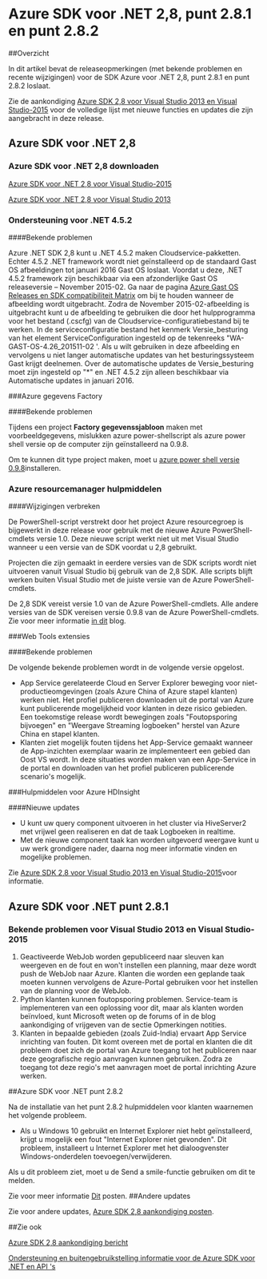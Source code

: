 
<properties 
   pageTitle="Azure SDK voor .NET 2,8 releaseopmerkingen" 
   description="Azure SDK voor .NET 2,8 releaseopmerkingen" 
   services="app-service\web" 
   documentationCenter=".net" 
   authors="Juliako" 
   manager="erikre" 
   editor=""/>

<tags
   ms.service="app-service"
   ms.devlang="multiple"
   ms.topic="article"
   ms.tgt_pltfrm="na"
   ms.workload="integration" 
   ms.date="10/17/2016"
   ms.author="juliako"/>
 
# <a name="azure-sdk-for-net-28-281-and-282"></a>Azure SDK voor .NET 2,8, punt 2.8.1 en punt 2.8.2

##<a name="overview"></a>Overzicht
 
In dit artikel bevat de releaseopmerkingen (met bekende problemen en recente wijzigingen) voor de SDK Azure voor .NET 2,8, punt 2.8.1 en punt 2.8.2 loslaat. 

Zie de aankondiging [Azure SDK 2,8 voor Visual Studio 2013 en Visual Studio-2015](https://azure.microsoft.com/blog/announcing-the-azure-sdk-2-8-for-net/) voor de volledige lijst met nieuwe functies en updates die zijn aangebracht in deze release. 

##  <a name="azure-sdk-for-net-28"></a>Azure SDK voor .NET 2,8

### <a name="download-azure-sdk-for-net-28"></a>Azure SDK voor .NET 2,8 downloaden

[Azure SDK voor .NET 2,8 voor Visual Studio-2015](http://go.microsoft.com/fwlink/?LinkId=699285) 

[Azure SDK voor .NET 2,8 voor Visual Studio 2013](http://go.microsoft.com/fwlink/?LinkId=699287)
 
### <a name="net-452-support"></a>Ondersteuning voor .NET 4.5.2 

####<a name="known-issues"></a>Bekende problemen

Azure .NET SDK 2,8 kunt u .NET 4.5.2 maken Cloudservice-pakketten. Echter 4.5.2 .NET framework wordt niet geïnstalleerd op de standaard Gast OS afbeeldingen tot januari 2016 Gast OS loslaat. Voordat u deze, .NET 4.5.2 framework zijn beschikbaar via een afzonderlijke Gast OS releaseversie – November 2015-02. Ga naar de pagina [Azure Gast OS Releases en SDK compatibiliteit Matrix](../cloud-services/cloud-services-guestos-update-matrix.md) om bij te houden wanneer de afbeelding wordt uitgebracht.  Zodra de November 2015-02-afbeelding is uitgebracht kunt u de afbeelding te gebruiken die door het hulpprogramma voor het bestand (.cscfg) van de Cloudservice-configuratiebestand bij te werken. In de serviceconfiguratie bestand het kenmerk Versie_besturing van het element ServiceConfiguration ingesteld op de tekenreeks "WA-GAST-OS-4.26_201511-02 '. Als u wilt gebruiken in deze afbeelding en vervolgens u niet langer automatische updates van het besturingssysteem Gast krijgt deelnemen. Over de automatische updates de Versie_besturing moet zijn ingesteld op "*" en .NET 4.5.2 zijn alleen beschikbaar via Automatische updates in januari 2016.

###<a name="azure-data-factory"></a>Azure gegevens Factory

####<a name="known-issues"></a>Bekende problemen 

Tijdens een project **Factory gegevenssjabloon** maken met voorbeeldgegevens, mislukken azure power-shellscript als azure power shell versie op de computer zijn geïnstalleerd na 0.9.8.

Om te kunnen dit type project maken, moet u [azure power shell versie 0.9.8](https://github.com/Azure/azure-powershell/releases/download/v0.9.8-September2015/azure-powershell.0.9.8.msi)installeren.


### <a name="azure-resource-manager-tools"></a>Azure resourcemanager hulpmiddelen 

####<a name="breaking-changes"></a>Wijzigingen verbreken

De PowerShell-script verstrekt door het project Azure resourcegroep is bijgewerkt in deze release voor gebruik met de nieuwe Azure PowerShell-cmdlets versie 1.0.  Deze nieuwe script werkt niet uit met Visual Studio wanneer u een versie van de SDK voordat u 2,8 gebruikt.  

Projecten die zijn gemaakt in eerdere versies van de SDK scripts wordt niet uitvoeren vanuit Visual Studio bij gebruik van de 2,8 SDK.  Alle scripts blijft werken buiten Visual Studio met de juiste versie van de Azure PowerShell-cmdlets.  

De 2,8 SDK vereist versie 1.0 van de Azure PowerShell-cmdlets.  Alle andere versies van de SDK vereisen versie 0.9.8 van de Azure PowerShell-cmdlets.  Zie voor meer informatie [in dit](http://go.microsoft.com/fwlink/?LinkID=623011) blog.

###<a name="web-tools-extensions"></a>Web Tools extensies

####<a name="known-issues"></a>Bekende problemen

De volgende bekende problemen wordt in de volgende versie opgelost.

- App Service gerelateerde Cloud en Server Explorer beweging voor niet-productieomgevingen (zoals Azure China of Azure stapel klanten) werken niet. Het profiel publiceren downloaden uit de portal van Azure kunt publicerende mogelijkheid voor klanten in deze risico gebieden. Een toekomstige release wordt bewegingen zoals "Foutopsporing bijvoegen" en "Weergave Streaming logboeken" herstel van Azure China en stapel klanten. 
- Klanten ziet mogelijk fouten tijdens het App-Service gemaakt wanneer de App-inzichten exemplaar waarin ze implementeert een gebied dan Oost VS wordt. In deze situaties worden maken van een App-Service in de portal en downloaden van het profiel publiceren publicerende scenario's mogelijk. 

###<a name="azure-hdinsight-tools"></a>Hulpmiddelen voor Azure HDInsight

####<a name="new-updates"></a>Nieuwe updates

- U kunt uw query component uitvoeren in het cluster via HiveServer2 met vrijwel geen realiseren en dat de taak Logboeken in realtime.
- Met de nieuwe component taak kan worden uitgevoerd weergave kunt u uw werk grondigere nader, daarna nog meer informatie vinden en mogelijke problemen.

Zie [Azure SDK 2,8 voor Visual Studio 2013 en Visual Studio-2015](https://azure.microsoft.com/blog/announcing-the-azure-sdk-2-8-for-net/)voor informatie. 

## <a name="azure-sdk-for-net-281"></a>Azure SDK voor .NET punt 2.8.1

### <a name="known-issues-for-visual-studio-2013-and-visual-studio-2015"></a>Bekende problemen voor Visual Studio 2013 en Visual Studio-2015
 
1. Geactiveerde WebJob worden gepubliceerd naar sleuven kan weergeven en de fout en won't instellen een planning, maar deze wordt push de WebJob naar Azure. Klanten die worden een geplande taak moeten kunnen vervolgens de Azure-Portal gebruiken voor het instellen van de planning voor de WebJob. 
2. Python klanten kunnen foutopsporing problemen. Service-team is implementeren van een oplossing voor dit, maar als klanten worden beïnvloed, kunt Microsoft weten op de forums of in de blog aankondiging of vrijgeven van de sectie Opmerkingen notities. 
3. Klanten in bepaalde gebieden (zoals Zuid-India) ervaart App Service inrichting van fouten. Dit komt overeen met de portal en klanten die dit probleem doet zich de portal van Azure toegang tot het publiceren naar deze geografische regio aanvragen kunnen gebruiken. Zodra ze toegang tot deze regio's met aanvragen moet de portal inrichting Azure werken. 

##<a name="azure-sdk-for-net-282"></a>Azure SDK voor .NET punt 2.8.2

Na de installatie van het punt 2.8.2 hulpmiddelen voor klanten waarnemen het volgende probleem.         

- Als u Windows 10 gebruikt en Internet Explorer niet hebt geïnstalleerd, krijgt u mogelijk een fout "Internet Explorer niet gevonden".
Dit probleem, installeert u Internet Explorer met het dialoogvenster Windows-onderdelen toevoegen/verwijderen.

Als u dit probleem ziet, moet u de Send a smile-functie gebruiken om dit te melden.

Zie voor meer informatie [Dit](https://azure.microsoft.com/blog/announcing-azure-sdk-2-8-2-for-net/) posten.
##<a name="other-updates"></a>Andere updates

Zie voor andere updates, [Azure SDK 2,8 aankondiging posten](https://azure.microsoft.com/blog/announcing-the-azure-sdk-2-8-for-net/).

##<a name="also-see"></a>Zie ook

[Azure SDK 2,8 aankondiging bericht](https://azure.microsoft.com/blog/announcing-the-azure-sdk-2-8-for-net/)

[Ondersteuning en buitengebruikstelling informatie voor de Azure SDK voor .NET en API 's](https://msdn.microsoft.com/library/azure/dn479282.aspx)

